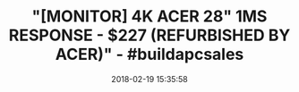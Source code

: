 ---
title: >-
  "[MONITOR] 4K ACER 28" 1MS RESPONSE - $227 (REFURBISHED BY ACER)" -
  #buildapcsales
name: >-
  Acer 28" 4K UHD Display 3840 x 2160 resolution 1ms response TN Film(Certified
  Refurbished)
date: '2018-02-19 15:35:58'
buy_now: >-
  https://www.amazon.com/Acer-resolution-response-Certified-Refurbished/dp/B06ZZS1VZM?SubscriptionId=AKIAIA5RBQIWQVTCUEUQ&tag=coldcutdeals-20&linkCode=xm2&camp=2025&creative=165953&creativeASIN=B06ZZS1VZM
description_markdown: >+
  Acer 28" 4K UHD Display 3840 x 2160 resolution 1ms response TN Film(Certified
  Refurbished)

    - This Certified Refurbished product is certified factory refurbished, shows limited or no wear, and includes all original accessories plus a 90-day warranty.

    - Picture-in-picture lets you watch multiple videos all on one screen (while maintaining 100% of the sources' resolutions). Picture-by-picture lets you connect two PCs to the same monitor.

    - Set the hue and saturation of red, green, blue, magenta, yellow or cyan independently - for perfect calibration.

    - 3840x2160 resolution in a 16:9 aspect ratio gives you 4 times more detail than Full HD, for crystal-clear movies!

    - 25.2" WXGA 1380 x 800 Display

tweet_id_str: '965610921539272705'
price: $226.99
you_save: ''
asin: B06ZZS1VZM
image: 'https://images-na.ssl-images-amazon.com/images/I/51InzeBcTxL.jpg'

---
